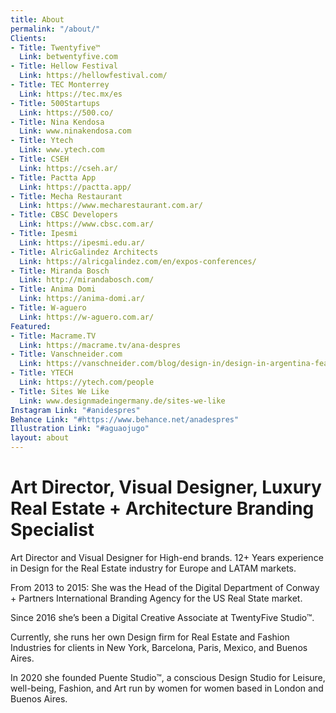 ```yaml
---
title: About
permalink: "/about/"
Clients:
- Title: Twentyfive™
  Link: betwentyfive.com
- Title: Hellow Festival
  Link: https://hellowfestival.com/
- Title: TEC Monterrey
  Link: https://tec.mx/es
- Title: 500Startups
  Link: https://500.co/
- Title: Nina Kendosa
  Link: www.ninakendosa.com
- Title: Ytech
  Link: www.ytech.com
- Title: CSEH
  Link: https://cseh.ar/
- Title: Pactta App
  Link: https://pactta.app/
- Title: Mecha Restaurant
  Link: https://www.mecharestaurant.com.ar/
- Title: CBSC Developers
  Link: https://www.cbsc.com.ar/
- Title: Ipesmi
  Link: https://ipesmi.edu.ar/
- Title: AlricGalindez Architects
  Link: https://alricgalindez.com/en/expos-conferences/
- Title: Miranda Bosch
  Link: http://mirandabosch.com/
- Title: Anima Domi
  Link: https://anima-domi.ar/
- Title: W-aguero
  Link: https://w-aguero.com.ar/
Featured:
- Title: Macrame.TV
  Link: https://macrame.tv/ana-despres
- Title: Vanschneider.com
  Link: https://vanschneider.com/blog/design-in/design-in-argentina-featuring-twentyfive/
- Title: YTECH
  Link: https://ytech.com/people
- Title: Sites We Like
  Link: www.designmadeingermany.de/sites-we-like
Instagram Link: "#anidespres"
Behance Link: "#https://www.behance.net/anadespres"
Illustration Link: "#aguaojugo"
layout: about
---
```


# Art Director, Visual Designer, Luxury Real Estate + Architecture Branding Specialist

Art Director and Visual Designer for High-end brands. 12+ Years experience in
Design for the Real Estate industry for Europe and LATAM markets.

From 2013 to 2015: She was the Head of the Digital Department of Conway + Partners
International Branding Agency for the US Real State market.

Since 2016 she’s been a Digital Creative Associate at TwentyFive Studio™.

Currently, she runs her own Design firm for Real Estate and Fashion Industries for clients in New York, Barcelona, Paris, Mexico, and Buenos Aires.

In 2020 she founded Puente Studio™, a conscious Design Studio for Leisure, well-being, Fashion, and Art run by women for women based in London and Buenos Aires.